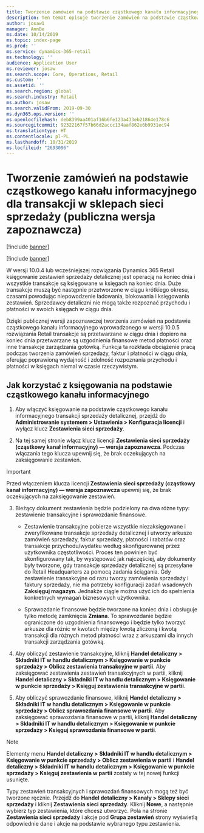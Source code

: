 ```yaml
---
title: Tworzenie zamówień na podstawie cząstkowego kanału informacyjnego dla transakcji w sklepach sieci sprzedaży
description: Ten temat opisuje tworzenie zamówień na podstawie cząstkowego kanału informacyjnego dla transakcji w sklepach sieci sprzedaży w rozwiązaniu Microsoft Dynamics 365 Retail.
author: josaw1
manager: AnnBe
ms.date: 10/14/2019
ms.topic: index-page
ms.prod: ''
ms.service: dynamics-365-retail
ms.technology: ''
audience: Application User
ms.reviewer: josaw
ms.search.scope: Core, Operations, Retail
ms.custom: ''
ms.assetid: ''
ms.search.region: global
ms.search.industry: Retail
ms.author: josaw
ms.search.validFrom: 2019-09-30
ms.dyn365.ops.version: ''
ms.openlocfilehash: deb8399aa401af16b6fe123a433eb21864e178c6
ms.sourcegitcommit: 92322167f57b66d2accc134aaf862e6b9931ec94
ms.translationtype: HT
ms.contentlocale: pl-PL
ms.lasthandoff: 10/31/2019
ms.locfileid: "2693096"
---
```

# <a name="trickle-feed-based-order-creation-for-retail-store-transactions-public-preview"></a>Tworzenie zamówień na podstawie cząstkowego kanału informacyjnego dla transakcji w sklepach sieci sprzedaży (publiczna wersja zapoznawcza)

[!include [banner](includes/banner.md)]

[!include [banner](includes/preview-banner.md)]

W wersji 10.0.4 lub wcześniejszej rozwiązania Dynamics 365 Retail księgowanie zestawień sprzedaży detalicznej jest operacją na koniec dnia i wszystkie transakcje są księgowane w księgach na koniec dnia. Duże transakcje muszą być następnie przetworzone w ciągu krótkiego okresu, czasami powodując niepowodzenie ładowania, blokowania i księgowania zestawień. Sprzedawcy detaliczni nie mogą także rozpoznać przychodu i płatności w swoich księgach w ciągu dnia.

Dzięki publicznej wersji zapoznawczej tworzenia zamówień na podstawie cząstkowego kanału informacyjnego wprowadzonego w wersji 10.0.5 rozwiązania Retail transakcje są przetwarzane w ciągu dnia i dopiero na koniec dnia przetwarzane są uzgodnienia finansowe metod płatności oraz inne transakcje zarządzania gotówką. Funkcja ta rozkłada obciążenie pracą podczas tworzenia zamówień sprzedaży, faktur i płatności w ciągu dnia, oferując poprawioną wydajność i zdolność rozpoznania przychodu i płatności w księgach niemal w czasie rzeczywistym. 


## <a name="how-to-use-trickle-feed-based-posting"></a>Jak korzystać z księgowania na podstawie cząstkowego kanału informacyjnego
  
1. Aby włączyć księgowanie na podstawie cząstkowego kanału informacyjnego transakcji sprzedaży detalicznej, przejdź do **Administrowanie systemem > Ustawienia > Konfiguracja licencji** i wyłącz klucz **Zestawienia sieci sprzedaży**.

2. Na tej samej stronie włącz klucz licencji **Zestawienia sieci sprzedaży (cząstkowy kanał informacyjny) — wersja zapoznawcza**. Podczas włączania tego klucza upewnij się, że brak oczekujących na zaksięgowanie zestawień. 

> [!Important]
> Przed włączeniem klucza licencji **Zestawienia sieci sprzedaży (cząstkowy kanał informacyjny) — wersja zapoznawcza** upewnij się, że brak oczekujących na zaksięgowanie zestawień.

3. Bieżący dokument zestawienia będzie podzielony na dwa różne typy: zestawienie transakcyjne i sprawozdanie finansowe.

      - Zestawienie transakcyjne pobierze wszystkie niezaksięgowane i zweryfikowane transakcje sprzedaży detalicznej i utworzy arkusze zamówień sprzedaży, faktur sprzedaży, płatności i rabatów oraz transakcje przychodu/wydatku według skonfigurowanej przez użytkownika częstotliwości. Proces ten powinien być skonfigurowany tak, by występować jak najczęściej, aby dokumenty były tworzone, gdy transakcje sprzedaży detalicznej są przesyłane do Retail Headquarters za pomocą zadania ściągania. Gdy zestawienie transakcyjne od razu tworzy zamówienia sprzedaży i faktury sprzedaży, nie ma potrzeby konfiguracji zadań wsadowych **Zaksięguj magazyn**. Jednakże ciągle można użyć ich do spełnienia konkretnych wymagań biznesowych użytkownika.  
      
     - Sprawozdanie finansowe będzie tworzone na koniec dnia i obsługuje tylko metodę zamknięcia **Zmiana**. To sprawozdanie będzie ograniczone do uzgodnienia finansowego i będzie tylko tworzyć arkusze dla różnic w kwotach między kwotą zliczoną i kwotą transakcji dla różnych metod płatności wraz z arkuszami dla innych transakcji zarządzania gotówką.   

4. Aby obliczyć zestawienie transakcyjne, kliknij **Handel detaliczny > Składniki IT w handlu detalicznym > Księgowanie w punkcie sprzedaży > Oblicz zestawienia transakcyjne w partii**. Aby zaksięgować zestawienia zestawień transakcyjnych w partii, kliknij **Handel detaliczny > Składniki IT w handlu detalicznym > Księgowanie w punkcie sprzedaży > Księguj zestawienia transakcyjne w partii**.

5. Aby obliczyć sprawozdanie finansowe, kliknij **Handel detaliczny > Składniki IT w handlu detalicznym > Księgowanie w punkcie sprzedaży > Oblicz sprawozdania finansowe w partii**. Aby zaksięgować sprawozdania finansowe w partii, kliknij **Handel detaliczny > Składniki IT w handlu detalicznym > Księgowanie w punkcie sprzedaży > Księguj sprawozdania finansowe w partii**.

> [!NOTE]
> Elementy menu **Handel detaliczny > Składniki IT w handlu detalicznym > Księgowanie w punkcie sprzedaży > Oblicz zestawienia w partii** i **Handel detaliczny > Składniki IT w handlu detalicznym > Księgowanie w punkcie sprzedaży > Księguj zestawienia w partii** zostały w tej nowej funkcji usunięte.

Typy zestawień transakcyjnych i sprawozdań finansowych mogą też być tworzone ręcznie. Przejdź do **Handel detaliczny > Kanały > Sklepy sieci sprzedaży** i kliknij **Zestawienia sieci sprzedaży**. Kliknij **Nowe**, a następnie wybierz typ zestawienia, które chcesz utworzyć. Pola na stronie **Zestawienia sieci sprzedaży** i akcje pod **Grupa zestawień** strony wyświetlą odpowiednie dane i akcje na podstawie wybranego typu zestawienia.
